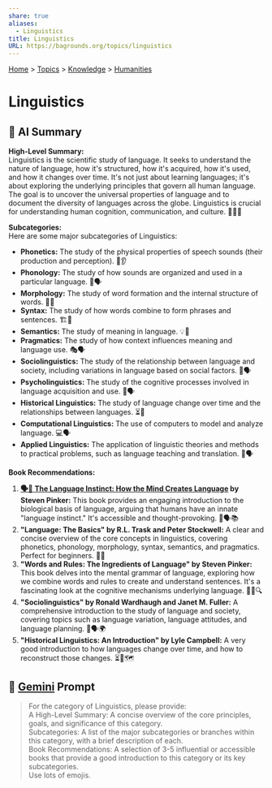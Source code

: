```yaml
---
share: true
aliases:
  - Linguistics
title: Linguistics
URL: https://bagrounds.org/topics/linguistics
---
```

[Home](../index.md) > [Topics](./index.md) > [Knowledge](./a-hierarchical-view-of-human-knowledge.md) > [Humanities](./humanities.md)  
# Linguistics  
## 🤖 AI Summary  
**High-Level Summary:**  
Linguistics is the scientific study of language. It seeks to understand the nature of language, how it's structured, how it's acquired, how it's used, and how it changes over time. It's not just about learning languages; it's about exploring the underlying principles that govern all human language. The goal is to uncover the universal properties of language and to document the diversity of languages across the globe. Linguistics is crucial for understanding human cognition, communication, and culture. 🧠💬🌐  
  
**Subcategories:**  
Here are some major subcategories of Linguistics:  
  
* **Phonetics:** The study of the physical properties of speech sounds (their production and perception). 🎤👂  
* **Phonology:** The study of how sounds are organized and used in a particular language. 🎵🗣️  
* **Morphology:** The study of word formation and the internal structure of words. 🧩📝  
* **Syntax:** The study of how words combine to form phrases and sentences. 🏗️💬  
* **Semantics:** The study of meaning in language. 💡🤔  
* **Pragmatics:** The study of how context influences meaning and language use. 🎭🗣️  
* **Sociolinguistics:** The study of the relationship between language and society, including variations in language based on social factors. 👥🗣️  
* **Psycholinguistics:** The study of the cognitive processes involved in language acquisition and use. 🧠🗣️  
* **Historical Linguistics:** The study of language change over time and the relationships between languages. ⏳📜  
* **Computational Linguistics:** The use of computers to model and analyze language. 💻🗣️  
* **Applied Linguistics:** The application of linguistic theories and methods to practical problems, such as language teaching and translation. 💼🗣️  
  
**Book Recommendations:**  
1.  **[🗣️🧠 The Language Instinct: How the Mind Creates Language](../books/the-language-instinct-how-the-mind-creates-language.md) by Steven Pinker:** This book provides an engaging introduction to the biological basis of language, arguing that humans have an innate "language instinct." It's accessible and thought-provoking. 🧠🗣️📚  
2.  **"Language: The Basics" by R.L. Trask and Peter Stockwell:** A clear and concise overview of the core concepts in linguistics, covering phonetics, phonology, morphology, syntax, semantics, and pragmatics. Perfect for beginners. 📖✨  
3.  **"Words and Rules: The Ingredients of Language" by Steven Pinker:** This book delves into the mental grammar of language, exploring how we combine words and rules to create and understand sentences. It's a fascinating look at the cognitive mechanisms underlying language. 📝🧠🔍  
4.  **"Sociolinguistics" by Ronald Wardhaugh and Janet M. Fuller:** A comprehensive introduction to the study of language and society, covering topics such as language variation, language attitudes, and language planning. 👥🗣️🌍  
5.  **"Historical Linguistics: An Introduction" by Lyle Campbell:** A very good introduction to how languages change over time, and how to reconstruct those changes. ⏳📜🗺️  
  
## 💬 [Gemini](https://gemini.google.com/app) Prompt  
> For the category of Linguistics, please provide:  
A High-Level Summary: A concise overview of the core principles, goals, and significance of this category.  
Subcategories: A list of the major subcategories or branches within this category, with a brief description of each.  
Book Recommendations: A selection of 3-5 influential or accessible books that provide a good introduction to this category or its key subcategories.  
Use lots of emojis.